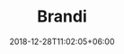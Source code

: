 ---
title: "Brandi"
date: 2018-12-28T11:02:05+06:00 
# type don't remove or customize
type : "docs"
---